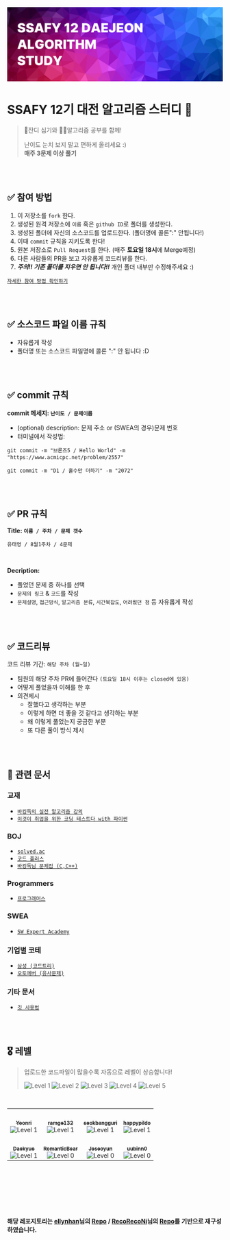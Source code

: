 ![img](./.source/logo.png)
---
# SSAFY 12기 대전 알고리즘 스터디 📝
> 🌱잔디 심기와 ✍🏻알고리즘 공부를 함께!
> 
> 난이도 눈치 보지 말고 편하게 올리세요 \:)   
> **매주 3문제 이상 풀기**   



<br />
<br />

## ✅ 참여 방법
1. 이 저장소를 `fork` 한다.
2. 생성된 원격 저장소에 `이름` 혹은 `github ID`로 폴더를 생성한다.
3. 생성된 폴더에 자신의 소스코드를 업로드한다. (폴더명에 콜론":" 안됩니다!)
4. 이때 `commit` 규칙을 지키도록 한다!
5. 원본 저장소로 `Pull Request`를 한다. (매주 **토요일 18시**에 Merge예정)
6. 다른 사람들의 PR을 보고 자유롭게 코드리뷰를 한다.
7. ***주의!! 기존 폴더를 지우면 안 됩니다!!*** 개인 폴더 내부만 수정해주세요 :)

[`자세한 참여 방법 확인하기`](http://chestnut-license-d1d.notion.site/f725046113014e7ab7d8e0cd04b49fce?pvs=25)

<br />
<br />

## ✅ 소스코드 파일 이름 규칙
- 자유롭게 작성 
- 폴더명 또는 소스코드 파일명에 콜론 ":" 안 됩니다 :D

<br />
<br />

## ✅ commit 규칙
**commit 메세지: `난이도 / 문제이름`**
- (optional) description: 문제 주소 or (SWEA의 경우)문제 번호 
- 터미널에서 작성법: 

```
git commit -m "브론즈5 / Hello World" -m "https://www.acmicpc.net/problem/2557"
```


```
git commit -m "D1 / 홀수만 더하기" -m "2072"
```


<br />
<br />

## ✅ PR 규칙
**Title: `이름 / 주차 / 문제 갯수`**
```
유태영 / 8월1주차 / 4문제
```

<br />

**Decription:**
- 풀었던 문제 중 하나를 선택
- `문제의 링크` & `코드`를 작성
- `문제설명`, `접근방식`, `알고리즘 분류`, `시간복잡도`, `어려웠던 점` 등 자유롭게 작성   



<br />
<br />

## ✅ 코드리뷰
코드 리뷰 기간: `해당 주차 (월~일)`
- 팀원의 해당 주차 PR에 들어간다 `(토요일 18시 이후는 closed에 있음)`
- 어떻게 풀었을까 이해를 한 후 
- 의견제시
  -   잘했다고 생각하는 부분
  -   이렇게 하면 더 좋을 것 같다고 생각하는 부분
  -   왜 이렇게 풀었는지 궁금한 부분
  -   또 다른 풀이 방식 제시

<br />
<br />

## 📂 관련 문서
### 교재
- [`바킹독의 실전 알고리즘 강의`](https://www.youtube.com/playlist?list=PLtqbFd2VIQv4O6D6l9HcD732hdrnYb6CY)
- [`이것이 취업을 위한 코딩 테스트다 with 파이썬`](https://www.yes24.com/Product/Goods/91433923)

### BOJ
- [`solved.ac`](https://solved.ac/problems/level)
- [`코드 플러스`](https://www.acmicpc.net/lectures)
- [`바킹독님 문제집 (C,C++)`](https://github.com/encrypted-def/basic-algo-lecture) 

### Programmers
- [`프로그래머스`](https://school.programmers.co.kr/learn/challenges?tab=all_challenges&order=acceptance_desc&page=2&languages=python3&levels=2%2C3)

### SWEA
- [`SW Expert Academy`](https://swexpertacademy.com/main/code/problem/problemList.do?problemLevel=1&contestProbId=&categoryId=&categoryType=&problemTitle=&orderBy=FIRST_REG_DATETIME&selectCodeLang=PYTHON&select-1=4&pageSize=10&pageIndex=1)

### 기업별 코테
- [`삼성 (코드트리)`](https://www.codetree.ai/training-field/frequent-problems/company/samsung/problems)
- [`오토에버 (유사문제)`](http://chestnut-license-d1d.notion.site/a1388a0203f742028b2e6d6b7b8d2870?pvs=74)

### 기타 문서
- [`깃 사용법`](https://gin-girin-grim.tistory.com/10)
  
<br />
<br />

## 🎖️ 레벨
> 업로드한 코드파일이 많을수록 자동으로 레벨이 상승합니다!
>
>    <img src="https://img.shields.io/badge/LEVEL-1-blue?style=flat-square" alt="Level 1"/>  <img src="https://img.shields.io/badge/LEVEL-2-brightgreen?style=flat-square" alt="Level 2"/> <img src="https://img.shields.io/badge/LEVEL-3-orange?style=flat-square" alt="Level 3"/> <img src="https://img.shields.io/badge/LEVEL-4-red?style=flat-square" alt="Level 4"/> <img src="https://img.shields.io/badge/LEVEL-5-purple?style=flat-square" alt="Level 5"/>

<br />
<table>
<tr>
  <td align="center">
    <a href="https://github.com/Yeonri">
      <img src="https://avatars.githubusercontent.com/Yeonri?v=4" width="100px;" alt=""/><br />
      <sub><b>Yeonri</b></sub>
    </a>
    <br />
    <img src="https://img.shields.io/badge/LEVEL-1-blue?style=flat-square" alt="Level 1"/>
  </td>
  <td align="center">
    <a href="https://github.com/ramge132">
      <img src="https://avatars.githubusercontent.com/ramge132?v=4" width="100px;" alt=""/><br />
      <sub><b>ramge132</b></sub>
    </a>
    <br />
    <img src="https://img.shields.io/badge/LEVEL-1-blue?style=flat-square" alt="Level 1"/>
  </td>
  <td align="center">
    <a href="https://github.com/seokbangguri">
      <img src="https://avatars.githubusercontent.com/seokbangguri?v=4" width="100px;" alt=""/><br />
      <sub><b>seokbangguri</b></sub>
    </a>
    <br />
    <img src="https://img.shields.io/badge/LEVEL-1-blue?style=flat-square" alt="Level 1"/>
  </td>
  <td align="center">
    <a href="https://github.com/happypildo">
      <img src="https://avatars.githubusercontent.com/happypildo?v=4" width="100px;" alt=""/><br />
      <sub><b>happypildo</b></sub>
    </a>
    <br />
    <img src="https://img.shields.io/badge/LEVEL-1-blue?style=flat-square" alt="Level 1"/>
  </td>
</tr>
<tr>
  <td align="center">
    <a href="https://github.com/Daekyue">
      <img src="https://avatars.githubusercontent.com/Daekyue?v=4" width="100px;" alt=""/><br />
      <sub><b>Daekyue</b></sub>
    </a>
    <br />
    <img src="https://img.shields.io/badge/LEVEL-1-blue?style=flat-square" alt="Level 1"/>
  </td>
  <td align="center">
    <a href="https://github.com/RomanticBear">
      <img src="https://avatars.githubusercontent.com/RomanticBear?v=4" width="100px;" alt=""/><br />
      <sub><b>RomanticBear</b></sub>
    </a>
    <br />
    <img src="https://img.shields.io/badge/LEVEL-0-lightgrey?style=flat-square" alt="Level 0"/>
  </td>

  <td align="center">
    <a href="https://github.com/Jeseoyun">
      <img src="https://avatars.githubusercontent.com/Jeseoyun?v=4" width="100px;" alt=""/><br />
      <sub><b>Jeseoyun</b></sub>
    </a>
    <br />
    <img src="https://img.shields.io/badge/LEVEL-0-lightgrey?style=flat-square" alt="Level 0"/>
  </td>
  <td align="center">
    <a href="https://github.com/uubinn0">
      <img src="https://avatars.githubusercontent.com/uubinn0?v=4" width="100px;" alt=""/><br />
      <sub><b>uubinn0</b></sub>
    </a>
    <br />
    <img src="https://img.shields.io/badge/LEVEL-0-lightgrey?style=flat-square" alt="Level 0"/>
  </td>
</tr>
</table>


  
<br />
<br />
<br />
<br />
<br />
<br />



**해당 레포지토리는 [ellynhan](http://github.com/ellynhan/challenge100-codingtest-study)님의 [Repo](https://github.com/ellynhan/challenge100-codingtest-study) / [RecoRecoNi](https://github.com/RecoRecoNi)님의 [Repo](https://github.com/RecoRecoNi/Algorithm-Study)를 기반으로 재구성하였습니다.**
